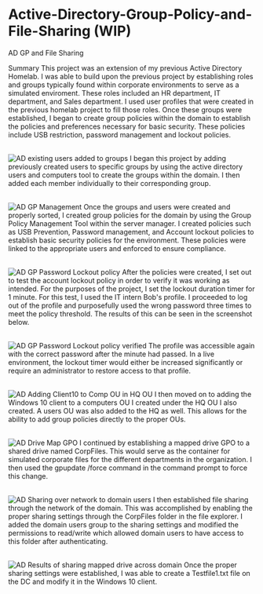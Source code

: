# Active-Directory-Group-Policy-and-File-Sharing (WIP)
AD GP and File Sharing

Summary
This project was an extension of my previous Active Directory Homelab. I was able to build upon the previous project by establishing roles and groups typically found within corporate environments to serve as a simulated enviroment. These roles included an HR department, IT department, and Sales department. I used user profiles that were created in the previous homelab project to fill those roles. Once these groups were established, I began to create group policies within the domain to establish the policies and preferences necessary for basic security. These policies include USB restriction, password management and lockout policies. 

<br/>![AD existing users added to groups](https://github.com/user-attachments/assets/f2f3051e-94fb-4c37-a072-fb3a22dfc1ed)
I began this project by adding previously created users to specific groups by using the active directory users and computers tool to create the groups within the domain. I then added each member individually to their corresponding group.<br/>


<br/>![AD GP Management](https://github.com/user-attachments/assets/6847c464-fcbc-40af-914c-e70f245b47c4)
Once the groups and users were created and properly sorted, I created group policies for the domain by using the Group Policy Management Tool within the server manager. I created policies such as USB Prevention, Password management, and Account lockout policies to establish basic security policies for the environment. These policies were linked to the appropriate users and enforced to ensure compliance.<br/>



<br/>![AD GP Password Lockout policy](https://github.com/user-attachments/assets/ba1a82ee-516b-4ecd-b805-82e676b3872b)
After the policies were created, I set out to test the account lockout policy in order to verify it was working as intended. For the purposes of the project, I set the lockout duration timer for 1 minute. For this test, I used the IT intern Bob's profile. I proceeded to log out of the profile and purposefully used the wrong password three times to meet the policy threshold. The results of this can be seen in the screenshot below.<br/>


<br/>![AD GP Password Lockout policy verified](https://github.com/user-attachments/assets/b0d22b6a-34c7-4e9c-878b-b8a522c49b5a)
The profile was accessible again with the correct password after the minute had passed. In a live environment, the lockout timer would either be increased significantly or require an administrator to restore access to that profile. 


<br/>![AD Adding Client10 to Comp OU in HQ OU](https://github.com/user-attachments/assets/6b7fc812-f763-4887-a133-276fabdc4b23)
I then moved on to adding the Windows 10 client to a computers OU I created under the HQ OU I also created. A users OU was also added to the HQ as well. This allows for the ability to add group policies directly to the proper OUs. 


<br/>![AD Drive Map GPO](https://github.com/user-attachments/assets/0d2e7d1a-d96b-4519-b3ac-851cdbfbd26c)
I continued by establishing a mapped drive GPO to a shared drive named CorpFiles. This would serve as the container for simulated corporate files for the different departments in the organization. I then used the gpupdate /force command in the command prompt to force this change. 

<br/>![AD Sharing over network to domain users](https://github.com/user-attachments/assets/b8795d16-6f70-48c7-ab16-11e387719a91)
I then established file sharing through the network of the domain. This was accomplished by enabling the proper sharing settings through the CorpFiles folder in the file explorer. I added the domain users group to the sharing settings and modified the permissions to read/write which allowed domain users to have access to this folder after authenticating. 

<br/>![AD Results of sharing mapped drive across domain](https://github.com/user-attachments/assets/6b2dd379-5c61-40ec-a3a5-4a20f2f449b5)
Once the proper sharing settings were established, I was able to create a Testfile1.txt file on the DC and modify it in the Windows 10 client. 







